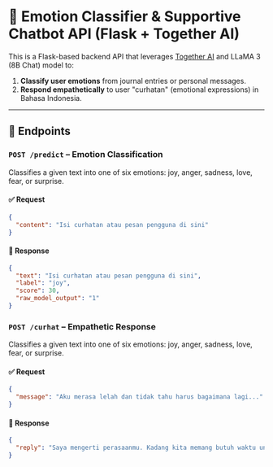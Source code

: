 # 🧠 Emotion Classifier & Supportive Chatbot API (Flask + Together AI)

This is a Flask-based backend API that leverages [Together AI](https://www.together.ai/) and LLaMA 3 (8B Chat) model to:

1. **Classify user emotions** from journal entries or personal messages.
2. **Respond empathetically** to user "curhatan" (emotional expressions) in Bahasa Indonesia.

---

## 📌 Endpoints

### `POST /predict` – Emotion Classification

Classifies a given text into one of six emotions: joy, anger, sadness, love, fear, or surprise.

#### ✅ Request
```json
{
  "content": "Isi curhatan atau pesan pengguna di sini"
}
```
#### 🔁 Response
```json
{
  "text": "Isi curhatan atau pesan pengguna di sini",
  "label": "joy",
  "score": 30,
  "raw_model_output": "1"
}
```

### `POST /curhat` – Empathetic Response

Classifies a given text into one of six emotions: joy, anger, sadness, love, fear, or surprise.

#### ✅ Request
```json
{
  "message": "Aku merasa lelah dan tidak tahu harus bagaimana lagi..."
}
```

#### 🔁 Response
```json
{
  "reply": "Saya mengerti perasaanmu. Kadang kita memang butuh waktu untuk diri sendiri. Jangan menyerah, kamu tidak sendirian."
}
```
